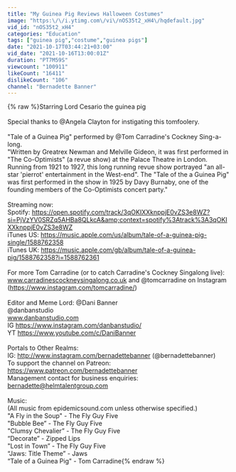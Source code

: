 ```yaml
---
title: "My Guinea Pig Reviews Halloween Costumes"
image: "https:\/\/i.ytimg.com\/vi\/nOS35t2_xH4\/hqdefault.jpg"
vid_id: "nOS35t2_xH4"
categories: "Education"
tags: ["guinea pig","costume","guinea pigs"]
date: "2021-10-17T03:44:21+03:00"
vid_date: "2021-10-16T13:00:01Z"
duration: "PT7M59S"
viewcount: "100911"
likeCount: "16411"
dislikeCount: "106"
channel: "Bernadette Banner"
---
```

{% raw %}Starring Lord Cesario the guinea pig<br /><br />Special thanks to @Angela Clayton  for instigating this tomfoolery.<br /><br />&quot;Tale of a Guinea Pig&quot; performed by @Tom Carradine's Cockney Sing-a-long. <br />&quot;Written by Greatrex Newman and Melville Gideon, it was first performed in &quot;The Co-Optimists&quot; (a revue show) at the Palace Theatre in London. Running from 1921 to 1927, this long running revue show portrayed &quot;an all-star 'pierrot' entertainment in the West-end&quot;. The &quot;Tale of the a Guinea Pig&quot; was first performed in the show in 1925 by Davy Burnaby, one of the founding members of the Co-Optimists concert party.&quot;<br /><br />Streaming now:<br />Spotify: <a rel="nofollow" target="blank" href="https://open.spotify.com/track/3qOKIXXknppjE0vZS3e8WZ?si=PjVzYV0SRZq5AHBa8QLkcA&amp;context=spotify%3Atrack%3A3qOKIXXknppjE0vZS3e8WZ">https://open.spotify.com/track/3qOKIXXknppjE0vZS3e8WZ?si=PjVzYV0SRZq5AHBa8QLkcA&amp;context=spotify%3Atrack%3A3qOKIXXknppjE0vZS3e8WZ</a><br />iTunes US: <a rel="nofollow" target="blank" href="https://music.apple.com/us/album/tale-of-a-guinea-pig-single/1588762358">https://music.apple.com/us/album/tale-of-a-guinea-pig-single/1588762358</a><br />iTunes UK: <a rel="nofollow" target="blank" href="https://music.apple.com/gb/album/tale-of-a-guinea-pig/1588762358?i=1588762361">https://music.apple.com/gb/album/tale-of-a-guinea-pig/1588762358?i=1588762361</a><br /><br />For more Tom Carradine (or to catch Carradine's Cockney Singalong live): www.carradinescockneysingalong.co.uk and @tomcarradine on Instagram (<a rel="nofollow" target="blank" href="https://www.instagram.com/tomcarradine/)">https://www.instagram.com/tomcarradine/)</a> <br /><br />Editor and Meme Lord: @Dani Banner <br />@danbanstudio<br />www.danbanstudio.com<br />IG <a rel="nofollow" target="blank" href="https://www.instagram.com/danbanstudio/">https://www.instagram.com/danbanstudio/</a><br />YT <a rel="nofollow" target="blank" href="https://www.youtube.com/c/DaniBanner">https://www.youtube.com/c/DaniBanner</a><br /><br />Portals to Other Realms:<br />IG: <a rel="nofollow" target="blank" href="http://www.instagram.com/bernadettebanner">http://www.instagram.com/bernadettebanner</a> (@bernadettebanner)<br />To support the channel on Patreon: <a rel="nofollow" target="blank" href="https://www.patreon.com/bernadettebanner">https://www.patreon.com/bernadettebanner</a><br />Management contact for business enquiries:<br />bernadette@helmtalentgroup.com<br /><br />Music:<br />(All music from epidemicsound.com unless otherwise specified.)<br />&quot;A Fly in the Soup&quot; - The Fly Guy Five<br />&quot;Bubble Bee” - The Fly Guy Five<br />&quot;Clumsy Chevalier” - The Fly Guy Five<br />“Decorate” - Zipped Lips<br />&quot;Lost in Town” - The Fly Guy Five<br />“Jaws: Title Theme” - Jaws<br />“Tale of a Guinea Pig&quot; - Tom Carradine{% endraw %}
